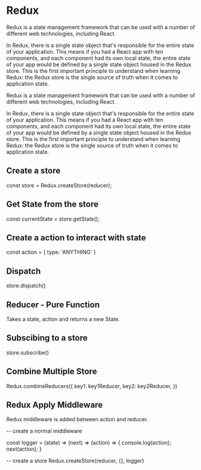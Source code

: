 # Redux

Redux is a state management framework that can be used with a number of different web technologies, including React.

In Redux, there is a single state object that's responsible for the entire state of your application. This means if you had a React app with ten components, and each component had its own local state, the entire state of your app would be defined by a single state object housed in the Redux store. This is the first important principle to understand when learning Redux: the Redux store is the single source of truth when it comes to application state.

Redux is a state management framework that can be used with a number of different web technologies, including React.

In Redux, there is a single state object that's responsible for the entire state of your application. This means if you had a React app with ten components, and each component had its own local state, the entire state of your app would be defined by a single state object housed in the Redux store. This is the first important principle to understand when learning Redux: the Redux store is the single source of truth when it comes to application state.

## Create a store

const store = Redux.createStore(reducer);

## Get State from the store

const currentState = store.getState();

## Create a action to interact with state

const action = {
    type: 'ANYTHING'
}

## Dispatch

store.dispatch()

## Reducer - Pure Function

Takes a state, action and returns a new State.

## Subscibing to a store

store.subscribe()

## Combine Multiple Store

Redux.combineReducers({
    key1: key1Reducer,
    key2: key2Reducer,
})

## Redux Apply Middleware

Redux middleware is added between action and reducer.

-- create a normal middleware

const logger = (state) => (next) => (action) => {
    console.log(action);
    next(action);
}

-- create a store
Redux.createStore(reducer, {}, logger)
